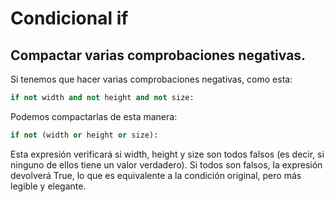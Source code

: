 # Condicional if 


## Compactar varias comprobaciones negativas.

Si tenemos que hacer varias comprobaciones negativas, como esta:

``` py
if not width and not height and not size:
```

Podemos compactarlas de esta manera:

``` py
if not (width or height or size):
```

Esta expresión verificará si width, height y size son todos falsos (es decir, si ninguno de ellos tiene un valor verdadero). Si todos son falsos, la expresión devolverá True, lo que es equivalente a la condición original, pero más legible y elegante.
